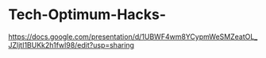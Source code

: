 # Tech-Optimum-Hacks-
https://docs.google.com/presentation/d/1UBWF4wm8YCypmWeSMZeatOL_JZljtI1BUKk2h1fwl98/edit?usp=sharing 
